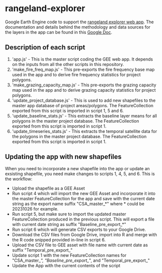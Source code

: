 # rangeland-explorer
Google Earth Engine code to support the [rangeland explorer web app](https://zandersamuel.users.earthengine.app/view/mnp-rangeland-explorer). The documentation and details behind the methodology and data sources for the layers in the app can be found in this [Google Doc](https://docs.google.com/document/d/1SH5SA3-B16bUPLsp0CH86R9I2EN59oJf7eSeWnpLWnk/edit).

## Description of each script
1. 'app.js' - This is the master script coding the GEE web app. It depends on the inputs from all the other scripts in this repository.
2. 'make_fire_freq_map.js' - This pre-exports the fire frequency base map used in the app and to derive fire frequency statistics for project polygons.
3. 'make_grazing_capacity_map.js' - This pre-exports the grazing capacity map used in the app and to derive grazing capacity statistics for project polygons.
4. 'update_project_database.js' - This is used to add new shapefiles to the master app database of project areas/polygons. The FeatureCollection exported from this script is imported in script 1, 5 and 6.
5. 'update_baseline_stats.js' - This extracts the baseline layer means for all polygons in the master project database. The FeatureCollection exported from this script is imported in script 1.
6. 'update_timeseries_stats.js' - This extracts the temporal satellite data for the polygons in the master project database. The FeatureCollection exported from this script is imported in script 1.

## Updating the app with new shapefiles
When you need to incorporate a new shapefile into the app or update an exsisting shapefile, you need make changes to scripts 1, 4, 5, and 6. This is the workflow:

- Upload the shapefile as a GEE Asset
- Run script 4 which will import the new GEE Asset and incorporate it into the master FeatureCollection for the app and save with the current date string as the export name suffix "CSA_master_*" where * could be 20231026 for example.
- Run script 5, but make sure to import the updated master FeatureCollection produced in the previous script. This will export a file with current date string as suffix "Baseline_pre_export_*"
- Run script 6 which will generate CSV exports to your Google Drive.
- Download the CSV files from Google Drive, import into R and merge with the R code snipped provided in-line in script 6.
- Upload the CSV file to GEE asset with file name with current date as suffix "Temporal_pre_export_"
- Update script 1 with the new FeatureCollection names for "CSA_master_*", "Baseline_pre_export_*", and "Temporal_pre_export_"
- Update the App with the current contents of the script


